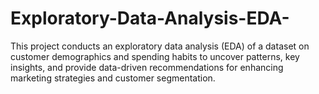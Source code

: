 # Exploratory-Data-Analysis-EDA-
This project conducts an exploratory data analysis (EDA) of a dataset on customer demographics and spending habits to uncover patterns, key insights, and provide data-driven recommendations for enhancing marketing strategies and customer segmentation.
